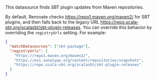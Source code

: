 This datasource finds SBT plugin updates from Maven repositories.

By default, Renovate checks <https://repo1.maven.org/maven2/> for SBT plugins, and then falls back to the legacy URL <https://repo.scala-sbt.org/scalasbt/sbt-plugin-releases>. You can override this behavior by overriding the `registryUrls` setting. For example:

```json
{
  "matchDatasources": ["sbt-package"],
  "registryUrls": [
    "https://repo1.maven.org/maven2/",
    "https://oss.sonatype.org/content/repositories/snapshots",
    "https://repo.scala-sbt.org/scalasbt/sbt-plugin-releases"
  ]
}
```
